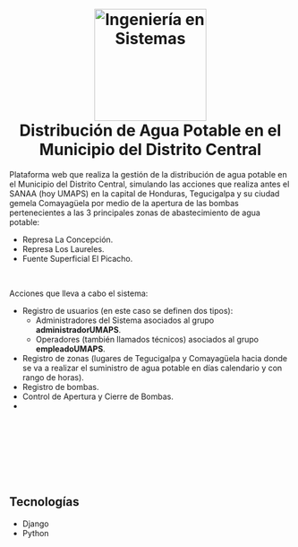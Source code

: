 <!-- Inicio de Encabezado -->
<h1 align="center">
  <br>
  <a href="https://github.com/KenetOrellana/Distribucion-de-Agua-Potable-MDC"><img src="https://github.com/KenetOrellana/Distribucion-de-Agua-Potable-MDC/assets/86451633/5aa3f357-8684-4899-aece-2f6f868fa6bf" alt="Ingeniería en Sistemas" title="Ingeniería en Sistemas" width="200" height="auto"></a>
  <br>
    Distribución de Agua Potable en el Municipio del Distrito Central
  <br>

</h1>
<!-- Fin de Encabezado -->
<p>Plataforma web que realiza la gestión de la distribución de agua potable en el Municipio del Distrito Central, simulando las acciones que realiza antes el SANAA (hoy UMAPS) en la capital de Honduras, Tegucigalpa y su ciudad gemela Comayagüela por medio de la apertura de las bombas pertenecientes a las 3 principales zonas de abastecimiento de agua potable:</p>

* Represa La Concepción.
* Represa Los Laureles.
* Fuente Superficial El Picacho.
<br>
<p>Acciones que lleva a cabo el sistema:</p>

* Registro de usuarios (en este caso se definen dos tipos):
  - Administradores del Sistema asociados al grupo <b>administradorUMAPS</b>.
  - Operadores (también llamados técnicos) asociados al grupo <b>empleadoUMAPS</b>.
* Registro de zonas (lugares de Tegucigalpa y Comayagüela hacia donde se va a realizar el suministro de agua potable en días calendario y con rango de horas).
* Registro de bombas.
* Control de Apertura y Cierre de Bombas.
* 
<br>
<p align="center">
  <picture>
    <img alt="" height="auto" width="auto" src="" title="">
  </picture>
</p>
<br>
<p align="center">
  <picture>
    <img alt="" height="auto" width="auto" src="0" title="">
  </picture>
</p>
<br>

## Tecnologías
* Django
* Python


